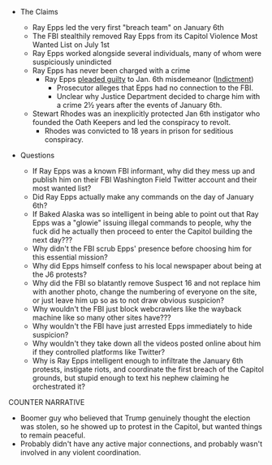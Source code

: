 - The Claims
  - Ray Epps led the very first "breach team" on January 6th
  - The FBI stealthily removed Ray Epps from its Capitol Violence Most Wanted List on July 1st
  - Ray Epps worked alongside several individuals, many of whom were suspiciously unindicted
  - Ray Epps has never been charged with a crime
    - Ray Epps [pleaded guilty](https://www.nytimes.com/2023/09/20/us/politics/ray-epps-pleads-guilty.html) to Jan. 6th misdemeanor ([Indictment](https://storage.courtlistener.com/recap/gov.uscourts.dcd.259850/gov.uscourts.dcd.259850.1.0.pdf)) 
      - Prosecutor alleges that Epps had no connection to the FBI.
      - Unclear why Justice Department decided to charge him with a crime 2½ years after the events of January 6th.
  - Stewart Rhodes was an inexplicitly protected Jan 6th instigator who founded the Oath Keepers and led the conspiracy to revolt.
    - Rhodes was convicted to 18 years in prison for seditious conspiracy.





- Questions
  - If Ray Epps was a known FBI informant, why did they mess up and publish him on their FBI Washington Field Twitter account and their most wanted list?
  - Did Ray Epps actually make any commands on the day of January 6th?
  - If Baked Alaska was so intelligent in being able to point out that Ray Epps was a "glowie" issuing illegal commands to people, why the fuck did he actually then proceed to enter the Capitol building the next day???
  - Why didn't the FBI scrub Epps' presence before choosing him for this essential mission?
  - Why did Epps himself confess to his local newspaper about being at the J6 protests?
  - Why did the FBI so blatantly remove Suspect 16 and not replace him with another photo, change the numbering of everyone on the site, or just leave him up so as to not draw obvious suspicion?
  - Why wouldn't the FBI just block webcrawlers like the wayback machine like so many other sites have???
  - Why wouldn't the FBI have just arrested Epps immediately to hide suspicion?
  - Why wouldn't they take down all the videos posted online about him if they controlled platforms like Twitter?
  - Why is Ray Epps intelligent enough to infiltrate the January 6th protests, instigate riots, and coordinate the first breach of the Capitol grounds, but stupid enough to text his nephew claiming he orchestrated it?



COUNTER NARRATIVE
- Boomer guy who believed that Trump genuinely thought the election was stolen, so he showed up to protest in the Capitol, but wanted things to remain peaceful.
- Probably didn't have any active major connections, and probably wasn't involved in any violent coordination.



#